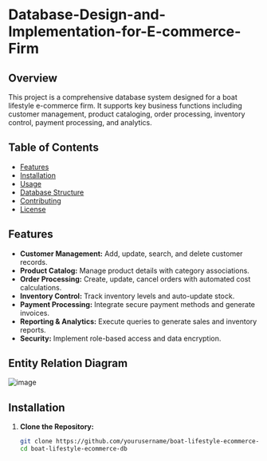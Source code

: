 # Database-Design-and-Implementation-for-E-commerce-Firm

## Overview
This project is a comprehensive database system designed for a boat lifestyle e-commerce firm. It supports key business functions including customer management, product cataloging, order processing, inventory control, payment processing, and analytics.

## Table of Contents
- [Features](#features)
- [Installation](#installation)
- [Usage](#usage)
- [Database Structure](#database-structure)
- [Contributing](#contributing)
- [License](#license)

## Features
- **Customer Management:** Add, update, search, and delete customer records.
- **Product Catalog:** Manage product details with category associations.
- **Order Processing:** Create, update, cancel orders with automated cost calculations.
- **Inventory Control:** Track inventory levels and auto-update stock.
- **Payment Processing:** Integrate secure payment methods and generate invoices.
- **Reporting & Analytics:** Execute queries to generate sales and inventory reports.
- **Security:** Implement role-based access and data encryption.
  
## Entity Relation Diagram
![image](https://github.com/user-attachments/assets/c3f816a9-a6a2-4d59-bcc0-3e76a243893b)


## Installation
1. **Clone the Repository:**
   ```bash
   git clone https://github.com/yourusername/boat-lifestyle-ecommerce-db.git
   cd boat-lifestyle-ecommerce-db
